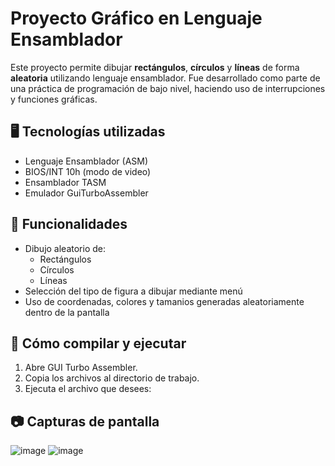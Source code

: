 # Proyecto Gráfico en Lenguaje Ensamblador

Este proyecto permite dibujar **rectángulos**, **círculos** y **líneas** de forma **aleatoria** utilizando lenguaje ensamblador. Fue desarrollado como parte de una práctica de programación de bajo nivel, haciendo uso de interrupciones y funciones gráficas.

## 🖥️ Tecnologías utilizadas

- Lenguaje Ensamblador (ASM)
- BIOS/INT 10h (modo de video)
- Ensamblador TASM 
- Emulador GuiTurboAssembler

## 🚀 Funcionalidades

- Dibujo aleatorio de:
  - Rectángulos
  - Círculos
  - Líneas
- Selección del tipo de figura a dibujar mediante menú
- Uso de coordenadas, colores y tamanios generadas aleatoriamente dentro de la pantalla


## 🔧 Cómo compilar y ejecutar

1. Abre GUI Turbo Assembler.
2. Copia los archivos al directorio de trabajo.
3. Ejecuta el archivo que desees:


## 📷 Capturas de pantalla
![image](https://github.com/user-attachments/assets/4bd38989-2e50-4a10-af0e-d349876577ae)
![image](https://github.com/user-attachments/assets/37595cc8-2daf-47eb-a3a6-e383e1d65e82)


